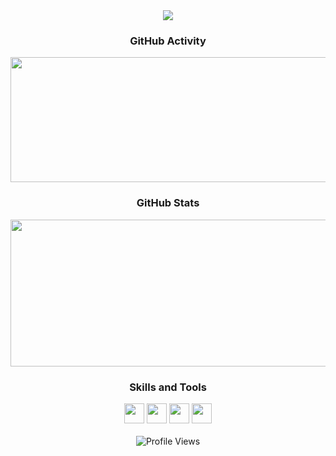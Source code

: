 <div align=center>
  <img src="https://readme-typing-svg.herokuapp.com?color=2dd4bf&center=true&vCenter=true&width=600&height=50&lines=Hello+there!;I'm+Lucas👋" />
</div>

<!-- GitHub Activity -->
<div align="center">
  <h3>GitHub Activity</h3>
  <img width="600" height="200" src="https://github-readme-streak-stats.herokuapp.com?user=LucasM548&hide_border=true&locale=fr&background=FFFFFF00&stroke=AAAAAA&ring=059669&fire=10B981&currStreakLabel=10B981&currStreakNum=4A9E90&sideLabels=10B981&sideNums=4A9E90&dates=AAAAAA" />
</div>

<!-- GitHub Stats -->
<div align="center">
  <h3>GitHub Stats</h3>
  <img width="600" height="235" src="https://github-readme-stats.vercel.app/api?username=LucasM548&bg_color=0000&text_color=aaa&title_color=10b981&icon_color=10b981&show_icons=true&border_color=aaa&border_radius=16" /> </div>

<!-- Skills and Tools -->
<div align="center";>
  <h3>Skills and Tools</h3>
  <img height="32" width="32" src="https://cdn.simpleicons.org/html5/" />
    <img height="32" width="32" src="https://cdn.simpleicons.org/css3/" />
    <img height="32" width="32" src="https://cdn.simpleicons.org/python/" />
    <img height="32" width="32" src="https://cdn.simpleicons.org/git/" />
</div>

<div align="center">
  <br>
  <img src="https://komarev.com/ghpvc/?username=LucasM548" alt="Profile Views" />
</div>
